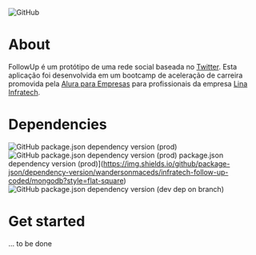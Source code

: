 ![GitHub](https://img.shields.io/github/license/wandersonmaceds/infratech-follow-up-coded?style=flat-square)
# About

FollowUp é um protótipo de uma rede social baseada no [Twitter](https://www.twitter.com). Esta aplicação foi desenvolvida em um bootcamp de aceleração de carreira promovida pela [Alura para Empresas](https://www.alura.com.br/empresas) para profissionais da empresa [Lina Infratech](https://www.linainfratech.com/).

# Dependencies
![GitHub package.json dependency version (prod)](https://img.shields.io/github/package-json/dependency-version/wandersonmaceds/infratech-follow-up-coded/date-fns?style=flat-square) ![GitHub package.json dependency version (prod)](https://img.shields.io/github/package-json/dependency-version/wandersonmaceds/infratech-follow-up-coded/validator?style=flat-square) package.json dependency version (prod)](https://img.shields.io/github/package-json/dependency-version/wandersonmaceds/infratech-follow-up-coded/mongodb?style=flat-square) ![GitHub package.json dependency version (dev dep on branch)](https://img.shields.io/github/package-json/dependency-version/wandersonmaceds/infratech-follow-up-coded/dev/dotenv?style=flat-square)

# Get started

... to be done